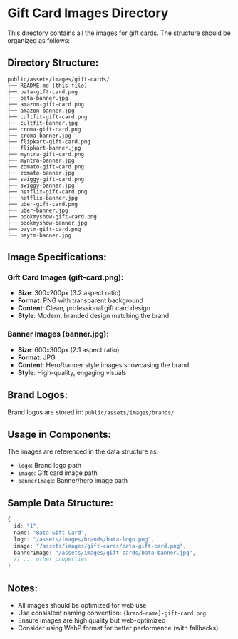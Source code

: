 # Gift Card Images Directory

This directory contains all the images for gift cards. The structure should be organized as follows:

## Directory Structure:
```
public/assets/images/gift-cards/
├── README.md (this file)
├── bata-gift-card.png
├── bata-banner.jpg
├── amazon-gift-card.png
├── amazon-banner.jpg
├── cultfit-gift-card.png
├── cultfit-banner.jpg
├── croma-gift-card.png
├── croma-banner.jpg
├── flipkart-gift-card.png
├── flipkart-banner.jpg
├── myntra-gift-card.png
├── myntra-banner.jpg
├── zomato-gift-card.png
├── zomato-banner.jpg
├── swiggy-gift-card.png
├── swiggy-banner.jpg
├── netflix-gift-card.png
├── netflix-banner.jpg
├── uber-gift-card.png
├── uber-banner.jpg
├── bookmyshow-gift-card.png
├── bookmyshow-banner.jpg
├── paytm-gift-card.png
└── paytm-banner.jpg
```

## Image Specifications:

### Gift Card Images (gift-card.png):
- **Size**: 300x200px (3:2 aspect ratio)
- **Format**: PNG with transparent background
- **Content**: Clean, professional gift card design
- **Style**: Modern, branded design matching the brand

### Banner Images (banner.jpg):
- **Size**: 600x300px (2:1 aspect ratio)
- **Format**: JPG
- **Content**: Hero/banner style images showcasing the brand
- **Style**: High-quality, engaging visuals

## Brand Logos:
Brand logos are stored in: `public/assets/images/brands/`

## Usage in Components:
The images are referenced in the data structure as:
- `logo`: Brand logo path
- `image`: Gift card image path  
- `bannerImage`: Banner/hero image path

## Sample Data Structure:
```typescript
{
  id: "1",
  name: "Bata Gift Card",
  logo: "/assets/images/brands/bata-logo.png",
  image: "/assets/images/gift-cards/bata-gift-card.png",
  bannerImage: "/assets/images/gift-cards/bata-banner.jpg",
  // ... other properties
}
```

## Notes:
- All images should be optimized for web use
- Use consistent naming convention: `{brand-name}-gift-card.png`
- Ensure images are high quality but web-optimized
- Consider using WebP format for better performance (with fallbacks)
